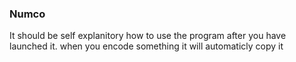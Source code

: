 ### Numco
It should be self explanitory how to use the program after you have launched it.
when you encode something it will automaticly copy it
